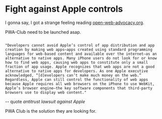 
# Fight against Apple controls

I gonna say, I got a strange feeling reading [open-web-advocacy.org](https://open-web-advocacy.org/blog/us-doj-files-apple-antitrust-case/). 

PWA-Club need to be launched asap.

```text

"Developers cannot avoid Apple’s control of app distribution and app creation by making web apps—apps created using standard programming languages for web-based content and available over the internet—as an alternative to native apps. Many iPhone users do not look for or know how to find web apps, causing web apps to constitute only a small fraction of app usage. Apple recognizes that web apps are not a good alternative to native apps for developers. As one Apple executive acknowledged, “[d]evelopers can’t make much money on the web.” Regardless, Apple can still control the functionality of web apps because Apple requires all web browsers on the iPhone to use WebKit, Apple’s browser engine—the key software components that third-party browsers use to display web content."

```

 -- quote  *antitrust lawsuit against Apple*

PWA Club is the solution they are looking for.